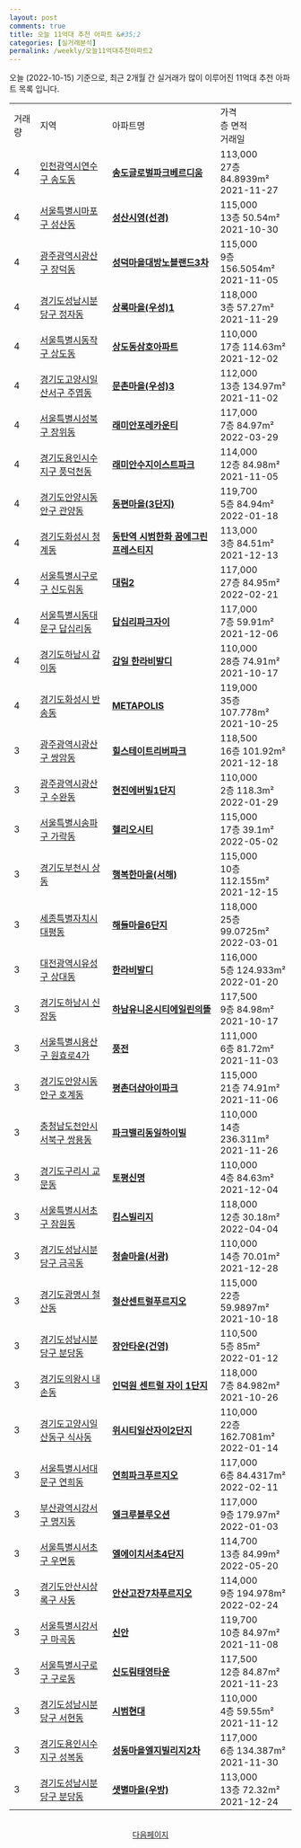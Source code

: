```yaml
---
layout: post
comments: true
title: 오늘 11억대 추천 아파트 &#35;2
categories: [실거래분석]
permalink: /weekly/오늘11억대추천아파트2
---
```


오늘 (2022-10-15) 기준으로, 최근 2개월 간 실거래가 많이 이루어진 11억대 추천 아파트 목록 입니다.

<table class="sortable">
  <tr>
    <td>거래량</td>
    <td>지역</td>
    <td>아파트명</td>
    <td>가격<br>층 면적<br>거래일</td>
  </tr>

  <tr class="item">
    <td>4</td>
    <td><a href="/apt/인천광역시연수구송도동">인천광역시연수구 송도동</a></td>
    <td style="font-weight: bold;"><a href="/apt/인천광역시연수구송도동송도글로벌파크베르디움">송도글로벌파크베르디움</a></td>
    <td>113,000<br>27층  84.8939m²<br>2021-11-27</td>
  </tr>

  <tr class="item">
    <td>4</td>
    <td><a href="/apt/서울특별시마포구성산동">서울특별시마포구 성산동</a></td>
    <td style="font-weight: bold;"><a href="/apt/서울특별시마포구성산동성산시영(선경)">성산시영(선경)</a></td>
    <td>115,000<br>13층  50.54m²<br>2021-10-30</td>
  </tr>

  <tr class="item">
    <td>4</td>
    <td><a href="/apt/광주광역시광산구장덕동">광주광역시광산구 장덕동</a></td>
    <td style="font-weight: bold;"><a href="/apt/광주광역시광산구장덕동성덕마을대방노블랜드3차">성덕마을대방노블랜드3차</a></td>
    <td>115,000<br>9층  156.5054m²<br>2021-11-05</td>
  </tr>

  <tr class="item">
    <td>4</td>
    <td><a href="/apt/경기도성남시분당구정자동">경기도성남시분당구 정자동</a></td>
    <td style="font-weight: bold;"><a href="/apt/경기도성남시분당구정자동상록마을(우성)1">상록마을(우성)1</a></td>
    <td>118,000<br>3층  57.27m²<br>2021-11-29</td>
  </tr>

  <tr class="item">
    <td>4</td>
    <td><a href="/apt/서울특별시동작구상도동">서울특별시동작구 상도동</a></td>
    <td style="font-weight: bold;"><a href="/apt/서울특별시동작구상도동상도동삼호아파트">상도동삼호아파트</a></td>
    <td>110,000<br>17층  114.63m²<br>2021-12-02</td>
  </tr>

  <tr class="item">
    <td>4</td>
    <td><a href="/apt/경기도고양시일산서구주엽동">경기도고양시일산서구 주엽동</a></td>
    <td style="font-weight: bold;"><a href="/apt/경기도고양시일산서구주엽동문촌마을(우성)3">문촌마을(우성)3</a></td>
    <td>112,000<br>13층  134.97m²<br>2021-11-02</td>
  </tr>

  <tr class="item">
    <td>4</td>
    <td><a href="/apt/서울특별시성북구장위동">서울특별시성북구 장위동</a></td>
    <td style="font-weight: bold;"><a href="/apt/서울특별시성북구장위동래미안포레카운티">래미안포레카운티</a></td>
    <td>117,000<br>7층  84.97m²<br>2022-03-29</td>
  </tr>

  <tr class="item">
    <td>4</td>
    <td><a href="/apt/경기도용인시수지구풍덕천동">경기도용인시수지구 풍덕천동</a></td>
    <td style="font-weight: bold;"><a href="/apt/경기도용인시수지구풍덕천동래미안수지이스트파크">래미안수지이스트파크</a></td>
    <td>114,000<br>12층  84.98m²<br>2021-11-05</td>
  </tr>

  <tr class="item">
    <td>4</td>
    <td><a href="/apt/경기도안양시동안구관양동">경기도안양시동안구 관양동</a></td>
    <td style="font-weight: bold;"><a href="/apt/경기도안양시동안구관양동동편마을(3단지)">동편마을(3단지)</a></td>
    <td>119,700<br>5층  84.94m²<br>2022-01-18</td>
  </tr>

  <tr class="item">
    <td>4</td>
    <td><a href="/apt/경기도화성시청계동">경기도화성시 청계동</a></td>
    <td style="font-weight: bold;"><a href="/apt/경기도화성시청계동동탄역시범한화꿈에그린프레스티지">동탄역 시범한화 꿈에그린 프레스티지</a></td>
    <td>113,000<br>3층  84.51m²<br>2021-12-13</td>
  </tr>

  <tr class="item">
    <td>4</td>
    <td><a href="/apt/서울특별시구로구신도림동">서울특별시구로구 신도림동</a></td>
    <td style="font-weight: bold;"><a href="/apt/서울특별시구로구신도림동대림2">대림2</a></td>
    <td>117,000<br>27층  84.95m²<br>2022-02-21</td>
  </tr>

  <tr class="item">
    <td>4</td>
    <td><a href="/apt/서울특별시동대문구답십리동">서울특별시동대문구 답십리동</a></td>
    <td style="font-weight: bold;"><a href="/apt/서울특별시동대문구답십리동답십리파크자이">답십리파크자이</a></td>
    <td>117,000<br>7층  59.91m²<br>2021-12-06</td>
  </tr>

  <tr class="item">
    <td>4</td>
    <td><a href="/apt/경기도하남시감이동">경기도하남시 감이동</a></td>
    <td style="font-weight: bold;"><a href="/apt/경기도하남시감이동감일한라비발디">감일 한라비발디</a></td>
    <td>110,000<br>28층  74.91m²<br>2021-10-17</td>
  </tr>

  <tr class="item">
    <td>4</td>
    <td><a href="/apt/경기도화성시반송동">경기도화성시 반송동</a></td>
    <td style="font-weight: bold;"><a href="/apt/경기도화성시반송동METAPOLIS">METAPOLIS</a></td>
    <td>119,000<br>35층  107.778m²<br>2021-10-25</td>
  </tr>

  <tr class="item">
    <td>3</td>
    <td><a href="/apt/광주광역시광산구쌍암동">광주광역시광산구 쌍암동</a></td>
    <td style="font-weight: bold;"><a href="/apt/광주광역시광산구쌍암동힐스테이트리버파크">힐스테이트리버파크</a></td>
    <td>118,500<br>16층  101.92m²<br>2021-12-18</td>
  </tr>

  <tr class="item">
    <td>3</td>
    <td><a href="/apt/광주광역시광산구수완동">광주광역시광산구 수완동</a></td>
    <td style="font-weight: bold;"><a href="/apt/광주광역시광산구수완동현진에버빌1단지">현진에버빌1단지</a></td>
    <td>110,000<br>2층  118.3m²<br>2022-01-29</td>
  </tr>

  <tr class="item">
    <td>3</td>
    <td><a href="/apt/서울특별시송파구가락동">서울특별시송파구 가락동</a></td>
    <td style="font-weight: bold;"><a href="/apt/서울특별시송파구가락동헬리오시티">헬리오시티</a></td>
    <td>115,000<br>17층  39.1m²<br>2022-05-02</td>
  </tr>

  <tr class="item">
    <td>3</td>
    <td><a href="/apt/경기도부천시상동">경기도부천시 상동</a></td>
    <td style="font-weight: bold;"><a href="/apt/경기도부천시상동행복한마을(서해)">행복한마을(서해)</a></td>
    <td>115,000<br>10층  112.155m²<br>2021-12-15</td>
  </tr>

  <tr class="item">
    <td>3</td>
    <td><a href="/apt/세종특별자치시대평동">세종특별자치시 대평동</a></td>
    <td style="font-weight: bold;"><a href="/apt/세종특별자치시대평동해들마을6단지">해들마을6단지</a></td>
    <td>118,000<br>25층  99.0725m²<br>2022-03-01</td>
  </tr>

  <tr class="item">
    <td>3</td>
    <td><a href="/apt/대전광역시유성구상대동">대전광역시유성구 상대동</a></td>
    <td style="font-weight: bold;"><a href="/apt/대전광역시유성구상대동한라비발디">한라비발디</a></td>
    <td>116,000<br>5층  124.933m²<br>2022-01-20</td>
  </tr>

  <tr class="item">
    <td>3</td>
    <td><a href="/apt/경기도하남시신장동">경기도하남시 신장동</a></td>
    <td style="font-weight: bold;"><a href="/apt/경기도하남시신장동하남유니온시티에일린의뜰">하남유니온시티에일린의뜰</a></td>
    <td>117,500<br>9층  84.98m²<br>2021-10-17</td>
  </tr>

  <tr class="item">
    <td>3</td>
    <td><a href="/apt/서울특별시용산구원효로4가">서울특별시용산구 원효로4가</a></td>
    <td style="font-weight: bold;"><a href="/apt/서울특별시용산구원효로4가풍전">풍전</a></td>
    <td>111,000<br>6층  81.72m²<br>2021-11-03</td>
  </tr>

  <tr class="item">
    <td>3</td>
    <td><a href="/apt/경기도안양시동안구호계동">경기도안양시동안구 호계동</a></td>
    <td style="font-weight: bold;"><a href="/apt/경기도안양시동안구호계동평촌더샵아이파크">평촌더샵아이파크</a></td>
    <td>115,000<br>21층  74.91m²<br>2021-11-06</td>
  </tr>

  <tr class="item">
    <td>3</td>
    <td><a href="/apt/충청남도천안시서북구쌍용동">충청남도천안시서북구 쌍용동</a></td>
    <td style="font-weight: bold;"><a href="/apt/충청남도천안시서북구쌍용동파크밸리동일하이빌">파크밸리동일하이빌</a></td>
    <td>110,000<br>14층  236.311m²<br>2021-11-26</td>
  </tr>

  <tr class="item">
    <td>3</td>
    <td><a href="/apt/경기도구리시교문동">경기도구리시 교문동</a></td>
    <td style="font-weight: bold;"><a href="/apt/경기도구리시교문동토평신명">토평신명</a></td>
    <td>110,000<br>4층  84.63m²<br>2021-12-04</td>
  </tr>

  <tr class="item">
    <td>3</td>
    <td><a href="/apt/서울특별시서초구잠원동">서울특별시서초구 잠원동</a></td>
    <td style="font-weight: bold;"><a href="/apt/서울특별시서초구잠원동킴스빌리지">킴스빌리지</a></td>
    <td>118,000<br>12층  30.18m²<br>2022-04-04</td>
  </tr>

  <tr class="item">
    <td>3</td>
    <td><a href="/apt/경기도성남시분당구금곡동">경기도성남시분당구 금곡동</a></td>
    <td style="font-weight: bold;"><a href="/apt/경기도성남시분당구금곡동청솔마을(서광)">청솔마을(서광)</a></td>
    <td>110,000<br>14층  70.01m²<br>2021-12-28</td>
  </tr>

  <tr class="item">
    <td>3</td>
    <td><a href="/apt/경기도광명시철산동">경기도광명시 철산동</a></td>
    <td style="font-weight: bold;"><a href="/apt/경기도광명시철산동철산센트럴푸르지오">철산센트럴푸르지오</a></td>
    <td>115,000<br>22층  59.9897m²<br>2021-10-18</td>
  </tr>

  <tr class="item">
    <td>3</td>
    <td><a href="/apt/경기도성남시분당구분당동">경기도성남시분당구 분당동</a></td>
    <td style="font-weight: bold;"><a href="/apt/경기도성남시분당구분당동장안타운(건영)">장안타운(건영)</a></td>
    <td>110,500<br>5층  85m²<br>2022-01-12</td>
  </tr>

  <tr class="item">
    <td>3</td>
    <td><a href="/apt/경기도의왕시내손동">경기도의왕시 내손동</a></td>
    <td style="font-weight: bold;"><a href="/apt/경기도의왕시내손동인덕원센트럴자이1단지">인덕원 센트럴 자이 1단지</a></td>
    <td>118,000<br>7층  84.982m²<br>2021-10-26</td>
  </tr>

  <tr class="item">
    <td>3</td>
    <td><a href="/apt/경기도고양시일산동구식사동">경기도고양시일산동구 식사동</a></td>
    <td style="font-weight: bold;"><a href="/apt/경기도고양시일산동구식사동위시티일산자이2단지">위시티일산자이2단지</a></td>
    <td>110,000<br>22층  162.7081m²<br>2022-01-14</td>
  </tr>

  <tr class="item">
    <td>3</td>
    <td><a href="/apt/서울특별시서대문구연희동">서울특별시서대문구 연희동</a></td>
    <td style="font-weight: bold;"><a href="/apt/서울특별시서대문구연희동연희파크푸르지오">연희파크푸르지오</a></td>
    <td>117,000<br>6층  84.4317m²<br>2022-02-11</td>
  </tr>

  <tr class="item">
    <td>3</td>
    <td><a href="/apt/부산광역시강서구명지동">부산광역시강서구 명지동</a></td>
    <td style="font-weight: bold;"><a href="/apt/부산광역시강서구명지동엘크루블루오션">엘크루블루오션</a></td>
    <td>117,000<br>9층  179.97m²<br>2022-01-03</td>
  </tr>

  <tr class="item">
    <td>3</td>
    <td><a href="/apt/서울특별시서초구우면동">서울특별시서초구 우면동</a></td>
    <td style="font-weight: bold;"><a href="/apt/서울특별시서초구우면동엘에이치서초4단지">엘에이치서초4단지</a></td>
    <td>114,700<br>13층  84.99m²<br>2022-05-20</td>
  </tr>

  <tr class="item">
    <td>3</td>
    <td><a href="/apt/경기도안산시상록구사동">경기도안산시상록구 사동</a></td>
    <td style="font-weight: bold;"><a href="/apt/경기도안산시상록구사동안산고잔7차푸르지오">안산고잔7차푸르지오</a></td>
    <td>114,000<br>9층  194.978m²<br>2022-02-24</td>
  </tr>

  <tr class="item">
    <td>3</td>
    <td><a href="/apt/서울특별시강서구마곡동">서울특별시강서구 마곡동</a></td>
    <td style="font-weight: bold;"><a href="/apt/서울특별시강서구마곡동신안">신안</a></td>
    <td>119,700<br>10층  84.97m²<br>2021-11-08</td>
  </tr>

  <tr class="item">
    <td>3</td>
    <td><a href="/apt/서울특별시구로구구로동">서울특별시구로구 구로동</a></td>
    <td style="font-weight: bold;"><a href="/apt/서울특별시구로구구로동신도림태영타운">신도림태영타운</a></td>
    <td>117,500<br>12층  84.87m²<br>2021-11-23</td>
  </tr>

  <tr class="item">
    <td>3</td>
    <td><a href="/apt/경기도성남시분당구서현동">경기도성남시분당구 서현동</a></td>
    <td style="font-weight: bold;"><a href="/apt/경기도성남시분당구서현동시범현대">시범현대</a></td>
    <td>110,000<br>4층  59.55m²<br>2021-11-12</td>
  </tr>

  <tr class="item">
    <td>3</td>
    <td><a href="/apt/경기도용인시수지구성복동">경기도용인시수지구 성복동</a></td>
    <td style="font-weight: bold;"><a href="/apt/경기도용인시수지구성복동성동마을엘지빌리지2차">성동마을엘지빌리지2차</a></td>
    <td>117,000<br>6층  134.387m²<br>2021-11-30</td>
  </tr>

  <tr class="item">
    <td>3</td>
    <td><a href="/apt/경기도성남시분당구분당동">경기도성남시분당구 분당동</a></td>
    <td style="font-weight: bold;"><a href="/apt/경기도성남시분당구분당동샛별마을(우방)">샛별마을(우방)</a></td>
    <td>113,000<br>13층  72.32m²<br>2021-12-24</td>
  </tr>

  <tr>
      <script async src="https://pagead2.googlesyndication.com/pagead/js/adsbygoogle.js?client=ca-pub-3485438051770037"
          crossorigin="anonymous"></script>
      <ins class="adsbygoogle"
          style="display:block"
          data-ad-format="fluid"
          data-ad-layout-key="-fb+5w+4e-db+86"
          data-ad-client="ca-pub-3485438051770037"
          data-ad-slot="1827090281"></ins>
      <script>
          (adsbygoogle = window.adsbygoogle || []).push({});
      </script>
  </tr>
    
</table>

<br>
<center><a href="/weekly/오늘11억대추천아파트3">다음페이지</a></center>
<br><br>
